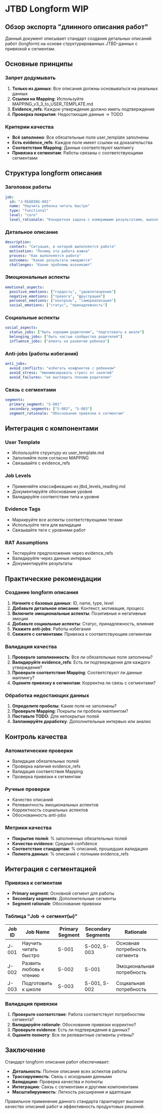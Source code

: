 # JTBD Longform WIP

## Обзор экспорта "длинного описания работ"

Данный документ описывает стандарт создания детальных описаний работ (longform) на основе структурированных JTBD-данных с привязкой к сегментам.

## Основные принципы

### Запрет додумывать
1. **Только из данных**: Все описания должны основываться на реальных данных
2. **Ссылки на Mapping**: Используйте MAPPING_v3_3_to_USER_TEMPLATE.md
3. **Evidence_refs**: Каждое утверждение должно иметь подтверждение
4. **Проверка покрытия**: Недостающие данные → TODO

### Критерии качества
- **Всё заполнено**: Все обязательные поля user_template заполнены
- **Есть evidence_refs**: Каждое поле имеет ссылки на доказательства
- **Соответствие Mapping**: Данные соответствуют маппингу
- **Привязка к сегментам**: Работы связаны с соответствующими сегментами

## Структура longform описания

### Заголовок работы
```yaml
job:
  id: "J-READING-001"
  name: "Научить ребенка читать быстро"
  type: "functional"
  level: "core"
  level_rationale: "Конкретная задача с измеримыми результатами, выполняется в течение недель/месяцев"
```

### Детальное описание
```yaml
description:
  context: "Ситуация, в которой выполняется работа"
  motivation: "Почему эта работа важна"
  process: "Как выполняется работа"
  outcomes: "Какие результаты ожидаются"
  challenges: "Какие проблемы возникают"
```

### Эмоциональные аспекты
```yaml
emotional_aspects:
  positive_emotions: ["гордость", "удовлетворение"]
  negative_emotions: ["тревога", "фрустрация"]
  personal_emotions: ["контроль", "самореализация"]
  social_emotions: ["статус", "принадлежность"]
```

### Социальные аспекты
```yaml
social_aspects:
  status_jobs: ["быть хорошим родителем", "подготовить к школе"]
  belonging_jobs: ["быть частью сообщества родителей"]
  influence_jobs: ["влиять на развитие ребенка"]
```

### Anti-jobs (работы избегания)
```yaml
anti_jobs:
  avoid_conflicts: "избегать конфликтов с ребенком"
  avoid_stress: "минимизировать стресс от занятий"
  avoid_failures: "не выглядеть плохим родителем"
```

### Связь с сегментами
```yaml
segments:
  primary_segment: "S-001"
  secondary_segments: ["S-002", "S-003"]
  segment_rationale: "Обоснование привязки к сегментам"
```

## Интеграция с компонентами

### User Template
- Используйте структуру из user_template.md
- Заполняйте поля согласно MAPPING
- Связывайте с evidence_refs

### Job Levels
- Применяйте классификацию из jtbd_levels_reading.md
- Документируйте обоснование уровня
- Валидируйте соответствие типа и уровня

### Evidence Tags
- Маркируйте все аспекты соответствующими тегами
- Используйте теги для валидации
- Связывайте теги с уровнями работ

### RAT Assumptions
- Тестируйте предположения через evidence_refs
- Валидируйте через данные интервью
- Документируйте результаты

## Практические рекомендации

### Создание longform описания
1. **Начните с базовых данных**: ID, name, type, level
2. **Добавьте детальное описание**: Контекст, мотивация, процесс
3. **Включите эмоциональные аспекты**: Позитивные и негативные эмоции
4. **Добавьте социальные аспекты**: Статус, принадлежность, влияние
5. **Укажите anti-jobs**: Работы избегания
6. **Свяжите с сегментами**: Привязка к соответствующим сегментам

### Валидация качества
1. **Проверьте заполненность**: Все ли обязательные поля заполнены?
2. **Валидируйте evidence_refs**: Есть ли подтверждения для каждого утверждения?
3. **Проверьте соответствие Mapping**: Соответствуют ли данные маппингу?
4. **Оцените привязку к сегментам**: Корректна ли связь с сегментами?

### Обработка недостающих данных
1. **Определите пробелы**: Какие поля не заполнены?
2. **Проверьте Mapping**: Покрыты ли пробелы маппингом?
3. **Поставьте TODO**: Для непокрытых полей
4. **Запланируйте доработку**: Дополнительные интервью или анализ

## Контроль качества

### Автоматические проверки
- Валидация обязательных полей
- Проверка наличия evidence_refs
- Валидация соответствия Mapping
- Проверка привязки к сегментам

### Ручные проверки
- Качество описаний
- Релевантность эмоциональных аспектов
- Корректность социальных аспектов
- Обоснованность anti-jobs

### Метрики качества
- **Покрытие полей**: % заполненных обязательных полей
- **Качество evidence**: Средний confidence
- **Соответствие стандартам**: % описаний, прошедших валидацию
- **Полнота данных**: % описаний с полными evidence_refs

## Интеграция с сегментацией

### Привязка к сегментам
- **Primary segment**: Основной сегмент для работы
- **Secondary segments**: Дополнительные сегменты
- **Segment rationale**: Обоснование привязки

### Таблица "Job → сегмент(ы)"
| Job ID | Job Name | Primary Segment | Secondary Segments | Rationale |
|--------|----------|-----------------|-------------------|-----------|
| J-001 | Научить читать быстро | S-001 | S-002, S-003 | Основная потребность сегмента |
| J-002 | Развить любовь к чтению | S-002 | S-001 | Эмоциональная потребность |
| J-003 | Подготовить к школе | S-003 | S-001, S-002 | Социальная потребность |

### Валидация привязки
1. **Проверьте соответствие**: Работа соответствует потребностям сегмента?
2. **Валидируйте rationale**: Обоснование привязки корректно?
3. **Проверьте evidence**: Есть ли подтверждения в данных?
4. **Оцените полноту**: Все ли релевантные сегменты учтены?

## Заключение

Стандарт longform описания работ обеспечивает:

- **Детальность**: Полное описание всех аспектов работы
- **Трассируемость**: Связь с исходными данными
- **Валидацию**: Проверка качества и полноты
- **Интеграцию**: Связь с сегментами и другими компонентами
- **Масштабируемость**: Легкость расширения и адаптации

Правильное применение данного стандарта гарантирует высокое качество описаний работ и эффективность продуктовых решений.